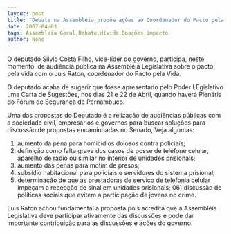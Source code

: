```yaml
---
layout: post
title: "Debate na Assembléia propõe ações ao Coordenador do Pacto pela Vida"
date: 2007-04-03
tags: Assembleia Geral,Debate,dívida,Doações,impacto
author: None
---
```




O deputado Silvio Costa Filho, vice-líder do governo, participa, neste momento, de audiência pública na Assembléia Legislativa sobre o pacto pela vida com o Luis Raton, coordenador do Pacto pela Vida.

O deputado acaba de sugerir que fosse apresentado pelo Poder LEgislativo uma Carta de Sugestões, nos dias 21 e 22 de Abril, quando haverá Plenária do Fórum de Segurança de Pernambuco.

Uma das propostas do Deputado é a relização de audiências públicas com a sociedade civil, empresários e governos para buscar soluções para discussão de propostas encaminhadas no Senado,
Veja algumas:
01) aumento da pena para homicídios dolosos contra policiais;
02) definição como falta grave dos casos de posse de telefone celular, aparelho de rádio ou similar no interior de unidades prisionais;
03) aumento das penas para motim de presos;
04) subsídio habitacional para policiais e servidores do sistema prisional;
05) determinação de que as prestadoras de serviço de telefonia celular impeçam a recepção de sinal em unidades prisionais;
06)&nbsp;discussão de políticas sociais que evitem a participação de jovens no crime.

Luis Raton achou fundamental a proposta pois acredita que a Assembléia Legislativa deve participar ativamente das discussões e pode dar importante contribuição para as discussões e ações do governo. 